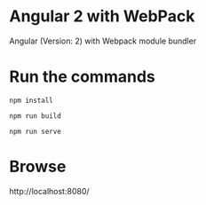 # Angular 2 with WebPack
Angular (Version: 2) with Webpack module bundler


# Run the commands

`npm install`

`npm run build`

`npm run serve`

# Browse
http://localhost:8080/

